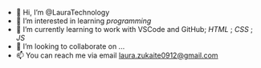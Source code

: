 - 👋 Hi, I’m @LauraTechnology
- 👀 I’m interested in learning _programming_
- 🌱 I’m currently learning to work with VSCode and GitHub; _HTML_ ; _CSS_ ; _JS_
- 💞️ I’m looking to collaborate on ...
- 📫 You can reach me via email laura.zukaite0912@gmail.com

<!---
LauraTechnology/LauraTechnology is a ✨ special ✨ repository because its `README.md` (this file) appears on your GitHub profile.
You can click the Preview link to take a look at your changes.
--->
